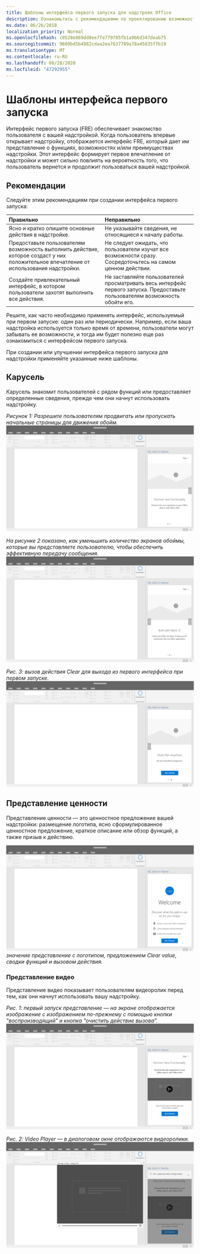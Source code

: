 ```yaml
---
title: Шаблоны интерфейса первого запуска для надстроек Office
description: Ознакомьтесь с рекомендациями по проектированию возможностей первого запуска в надстройках Office.
ms.date: 06/26/2018
localization_priority: Normal
ms.openlocfilehash: c0528e869dd8ee7fe779785fb1a9b6d347deab75
ms.sourcegitcommit: 9609bd5b4982cdaa2ea7637709a78a45835ffb19
ms.translationtype: MT
ms.contentlocale: ru-RU
ms.lasthandoff: 08/28/2020
ms.locfileid: "47292955"
---
```

# <a name="first-run-experience-patterns"></a>Шаблоны интерфейса первого запуска

Интерфейс первого запуска (FRE) обеспечивает знакомство пользователя с вашей надстройкой. Когда пользователь впервые открывает надстройку, отображается интерфейс FRE, который дает им представление о функциях, возможностях и/или преимуществах надстройки. Этот интерфейс формирует первое впечатление от надстройки и может сильно повлиять на вероятность того, что пользователь вернется и продолжит пользоваться вашей надстройкой.

## <a name="best-practices"></a>Рекомендации


Следуйте этим рекомендациям при создании интерфейса первого запуска:

|Правильно|Неправильно|
|:------|:------|
|Ясно и кратко опишите основные действия в надстройке. | Не указывайте сведения, не относящиеся к началу работы.
|Предоставьте пользователям возможность выполнить действие, которое создаст у них положительное впечатление от использования надстройки. | Не следует ожидать, что пользователи изучат все возможности сразу. Сосредоточьтесь на самом ценном действии.
|Создайте привлекательный интерфейс, в котором пользователи захотят выполнить все действия. | Не заставляйте пользователей просматривать весь интерфейс первого запуска. Предоставьте пользователям возможность обойти его. |



Решите, как часто необходимо применять интерфейс, используемый при первом запуске: один раз или периодически. Например, если ваша надстройка используется только время от времени, пользователи могут забывать ее возможности, и тогда им будет полезно еще раз ознакомиться с интерфейсом первого запуска.



При создании или улучшении интерфейса первого запуска для надстройки применяйте указанные ниже шаблоны.



## <a name="carousel"></a>Карусель


Карусель знакомит пользователей с рядом функций или предоставляет определенные сведения, прежде чем они начнут использовать надстройку.

*Рисунок 1: Разрешите пользователям продвигать или пропускать начальные страницы для движения обойм.* 
 ![ Первый запуск — обойма 1 — спецификации для области задач рабочего стола](../images/add-in-FRE-step-1.png)



*На рисунке 2 показано, как уменьшить количество экранов обоймы, которые вы представляете пользователю, чтобы обеспечить эффективную передачу сообщения.* 
 ![ Первый запуск — обойма 2 — спецификации для области задач рабочего стола](../images/add-in-FRE-step-2.png)


*Рис. 3: вызов действия Clear для выхода из первого интерфейса при первом запуске.* 
 ![ Первый запуск — обойма 3 — спецификации для области задач рабочего стола](../images/add-in-FRE-step-3.png)



## <a name="value-placemat"></a>Представление ценности

Представление ценности — это ценностное предложение вашей надстройки: размещение логотипа, ясно сформулированное ценностное предложение, краткое описание или обзор функций, а также призыв к действию.



![First Run – value представление — спецификации для области задач рабочего стола ](../images/add-in-FRE-value.png)
 *значение представление с логотипом, предложением Clear value, сводки функций и вызовом действия.*


### <a name="video-placemat"></a>Представление видео

Представление видео показывает пользователям видеоролик перед тем, как они начнут использовать вашу надстройку.


*Рис. 1: первый запуск представление — на экране отображается изображение с изображением по-прежнему с помощью кнопки "воспроизводящий" и кнопка "очистить действие вызова".* 
 ![ Видео представление — спецификации для области задач рабочего стола](../images/add-in-FRE-video.png)



*Рис. 2: Video Player — в диалоговом окне отображаются видеоролики.* 
 ![ Видео представление — диалоговые окна — спецификации для области задач рабочего стола](../images/add-in-FRE-video-dialog.png)
